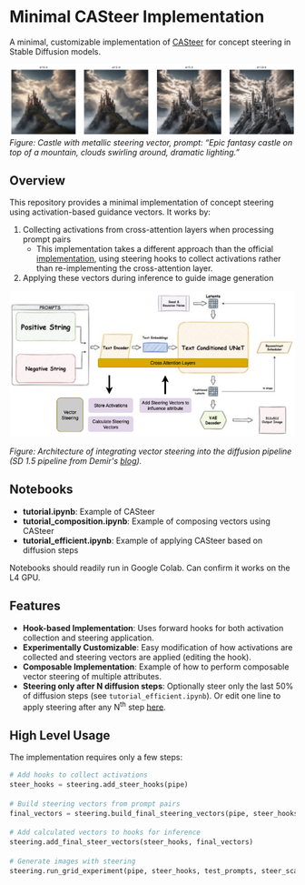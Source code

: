 # Minimal CASteer Implementation

A minimal, customizable implementation of [CASteer](https://arxiv.org/abs/2503.09630) for concept steering in Stable Diffusion models.

![Figure 1: Castle with metallic steering](results/metal_experiments/plots_output/gen_08_comparison.png)
*Figure: Castle with metallic steering vector, prompt: “Epic fantasy castle on top of a mountain, clouds swirling around, dramatic lighting.”*

## Overview
This repository provides a minimal implementation of concept steering using activation-based guidance vectors. It works by:

1. Collecting activations from cross-attention layers when processing prompt pairs 
    - This implementation takes a different approach than the official [implementation](https://github.com/Atmyre/CASteer), using steering hooks to collect activations rather than re-implementing the cross-attention layer.
2. Applying these vectors during inference to guide image generation

![Figure: Architecture of integrating vector steering into the diffusion pipeline (SD 1.5 pipeline from Demir's [blog](https://towardsdatascience.com/the-arrival-of-sdxl-1-0-4e739d5cc6c7/)).](results/architecture.png) 
  
  
*Figure: Architecture of integrating vector steering into the diffusion pipeline (SD 1.5 pipeline from Demir's [blog](https://towardsdatascience.com/the-arrival-of-sdxl-1-0-4e739d5cc6c7/)).*

## Notebooks
- **tutorial.ipynb**: Example of CASteer
- **tutorial_composition.ipynb**: Example of composing vectors using CASteer
- **tutorial_efficient.ipynb**: Example of applying CASteer based on diffusion steps

Notebooks should readily run in Google Colab. Can confirm it works on the L4 GPU. 

## Features
- **Hook-based Implementation**: Uses forward hooks for both activation collection and steering application.
- **Experimentally Customizable**: Easy modification of how activations are collected and steering vectors are applied (editing the hook).
- **Composable Implementation**: Example of how to perform composable vector steering of multiple attributes.
- **Steering only after N diffusion steps**: Optionally steer only the last 50% of diffusion steps (see `tutorial_efficient.ipynb`). Or edit one line to apply steering after any N<sup>th</sup> step [here](https://github.com/sidhantls/minimal-casteer/blob/4f54844859f0993139b7a3907ae9e1a3825e7c1f/steering.py#L59).


## High Level Usage
The implementation requires only a few steps:

```python
# Add hooks to collect activations
steer_hooks = steering.add_steer_hooks(pipe)

# Build steering vectors from prompt pairs
final_vectors = steering.build_final_steering_vectors(pipe, steer_hooks, prompts)

# Add calculated vectors to hooks for inference
steering.add_final_steer_vectors(steer_hooks, final_vectors)

# Generate images with steering
steering.run_grid_experiment(pipe, steer_hooks, test_prompts, steer_scale_list=[0.0, 5.0, 10.0])
```
